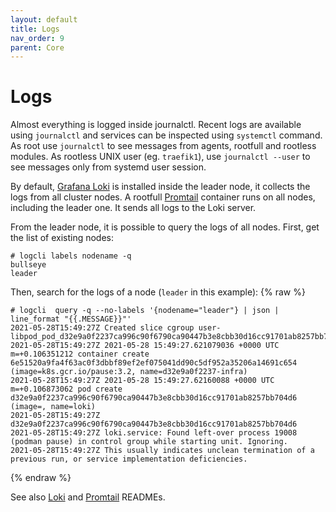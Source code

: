 ```yaml
---
layout: default
title: Logs
nav_order: 9
parent: Core
---
```


# Logs

Almost everything is logged inside journalctl.
Recent logs are available using `journalctl` and services can be inspected using `systemctl` command.
As root use `journalctl` to see messages from agents, rootfull and rootless modules.
As rootless UNIX user (eg. `traefik1`), use `journalctl --user` to see messages only from systemd user session.

By default, [Grafana Loki](https://grafana.com/oss/loki/) is installed inside the leader node, it collects the logs
from all cluster nodes.
A rootfull [Promtail](https://grafana.com/docs/loki/latest/clients/promtail/) container runs on all nodes,
including the leader one. It sends all logs to the Loki server.

From the leader node, it is possible to query the logs of all nodes.
First, get the list of existing nodes:
```
# logcli labels nodename -q
bullseye
leader
```

Then, search for the logs of a node (`leader` in this example):
{% raw %}
```
# logcli  query -q --no-labels '{nodename="leader"} | json | line_format "{{.MESSAGE}}"'
2021-05-28T15:49:27Z Created slice cgroup user-libpod_pod_d32e9a0f2237ca996c90f6790ca90447b3e8cbb30d16cc91701ab8257bb704d6.slice.
2021-05-28T15:49:27Z 2021-05-28 15:49:27.621079036 +0000 UTC m=+0.106351212 container create 6e51520a9fa4f63ac0f3dbbf89ef2ef075041dd90c5df952a35206a14691c654 (image=k8s.gcr.io/pause:3.2, name=d32e9a0f2237-infra)
2021-05-28T15:49:27Z 2021-05-28 15:49:27.62160088 +0000 UTC m=+0.106873062 pod create d32e9a0f2237ca996c90f6790ca90447b3e8cbb30d16cc91701ab8257bb704d6 (image=, name=loki)
2021-05-28T15:49:27Z d32e9a0f2237ca996c90f6790ca90447b3e8cbb30d16cc91701ab8257bb704d6
2021-05-28T15:49:27Z loki.service: Found left-over process 19008 (podman pause) in control group while starting unit. Ignoring.
2021-05-28T15:49:27Z This usually indicates unclean termination of a previous run, or service implementation deficiencies.
```
{% endraw %}

See also [Loki](https://github.com/NethServer/ns8-scratchpad/tree/main/loki) and [Promtail](https://github.com/NethServer/ns8-scratchpad/tree/main/promtail) READMEs.
